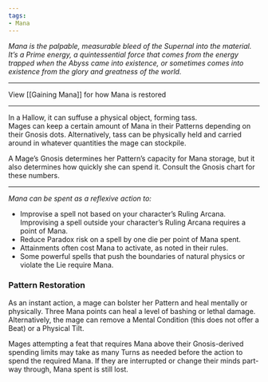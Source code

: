 ```yaml
---
tags:
- Mana
---
```


_Mana is the palpable, measurable bleed of the Supernal into the material. It’s a Prime energy, a quintessential force that comes from the energy trapped when the Abyss came into existence, or sometimes comes into existence from the glory and greatness of the world._

---

View [[Gaining Mana]] for how Mana is restored

---

In a Hallow, it can suffuse a physical object, forming tass. \
Mages can keep a certain amount of Mana in their Patterns depending on their Gnosis dots. Alternatively, tass can be physically held and carried around in whatever quantities the mage can stockpile.

A Mage’s Gnosis determines her Pattern’s capacity for Mana storage, but it also determines how quickly she can spend it. Consult the Gnosis chart for these numbers.

---

_Mana can be spent as a reflexive action to:_
- Improvise a spell not based on your character’s Ruling Arcana. Improvising a spell outside your character’s Ruling Arcana requires a point of Mana.
- Reduce Paradox risk on a spell by one die per point of Mana spent.
- Attainments often cost Mana to activate, as noted in their rules.
- Some powerful spells that push the boundaries of natural physics or violate the Lie require Mana.

### Pattern Restoration

As an instant action, a mage can bolster her Pattern and heal mentally or physically. Three Mana points can heal a level of bashing or lethal damage. Alternatively, the mage can remove a Mental Condition (this does not offer a Beat) or a Physical Tilt.

Mages attempting a feat that requires Mana above their Gnosis-derived spending limits may take as many Turns as needed before the action to spend the required Mana. If they are interrupted or change their minds part-way through, Mana spent is still lost.

